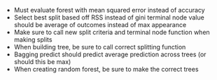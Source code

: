 * Must evaluate forest with mean squared error instead of accuracy
* Select best split based off RSS instead of gini
terminal node value should be average of outcomes instead of max appearance
* Make sure to call new split criteria and terminal node function when making splits
* When building tree, be sure to call correct splitting function
* Bagging predict should predict average prediction across trees (or should this be max)
* When creating random forest, be sure to make the correct trees
